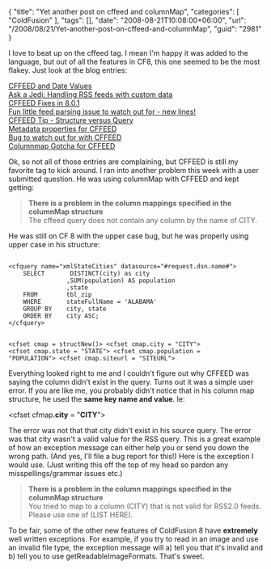{
	"title": "Yet another post on cffeed and columnMap",
	"categories": [
		"ColdFusion"
	],
	"tags": [],
	"date": "2008-08-21T10:08:00+06:00",
	"url": "/2008/08/21/Yet-another-post-on-cffeed-and-columnMap",
	"guid": "2981"
}

I love to beat up on the cffeed tag. I mean I'm happy it was added to the language, but out of all the features in CF8, this one seemed to be the most flakey. Just look at the blog entries:

<a href="http://www.raymondcamden.com/index.cfm/2008/5/24/CFFEED-and-Date-Values">CFFEED and Date Values</a><br/>
<a href="http://www.coldfusionjedi.com/index.cfm/2008/4/23/Ask-a-Jedi-Handling-RSS-feeds-with-custom-data">Ask a Jedi: Handling RSS feeds with custom data</a><br/>
<a href="http://www.coldfusionjedi.com/index.cfm/2008/4/4/CFFEED-Fixes-in-801">CFFEED Fixes in 8.0.1</a><br/>
<a href="http://www.coldfusionjedi.com/index.cfm/2008/1/14/Fun-little-feed-parsing-issue-to-watch-out-for--new-lines">Fun little feed parsing issue to watch out for - new lines!</a><br/>
<a href="http://www.coldfusionjedi.com/index.cfm/2007/9/18/CFFEED-Tip--Structure-versus-Query">CFFEED Tip - Structure versus Query</a><br/>
<a href="http://www.coldfusionjedi.com/index.cfm/2007/8/22/Metadata-properties-for-CFFEED">Metadata properties for CFFEED</a><br/>
<a href="http://www.coldfusionjedi.com/index.cfm/2007/8/13/Bug-to-watch-out-for-with-CFFEED">Bug to watch out for with CFFEED</a><br/>
<a href="http://www.coldfusionjedi.com/index.cfm/2007/7/29/Columnmap-Gotcha-with-CFFEED">Columnmap Gotcha for CFFEED</a><br/>

Ok, so not all of those entries are complaining, but CFFEED is still my favorite tag to kick around. I ran into another problem this week with a user submitted question. He was using columnMap with CFFEED and kept getting:
<!--more-->
<blockquote>
<p>
<b>There is a problem in the column mappings specified in the columnMap structure</b><br/>
The cffeed query does not contain any column by the name of CITY.
</p>
</blockquote>

He was still on CF 8 with the upper case bug, but he was properly using upper case in his structure:

<code>
&lt;cfquery name="xmlStateCities" datasource="#request.dsn.name#"&gt;
    SELECT		 DISTINCT(city) as city
                ,SUM(population) AS population
                ,state
    FROM		tbl_zip
    WHERE		stateFullName = 'ALABAMA'
    GROUP BY	city, state
    ORDER BY	city ASC;
&lt;/cfquery&gt;

&lt;cfset cmap = structNew()&gt;
&lt;cfset cmap.city = "CITY"&gt;
&lt;cfset cmap.state = "STATE"&gt;
&lt;cfset cmap.population = "POPULATION"&gt;
&lt;cfset cmap.siteurl = "SITEURL"&gt;
</code>

Everything looked right to me and I couldn't figure out why CFFEED was saying the column didn't exist in the query. Turns out it was a simple user error. If you are like me, you probably didn't notice that in his column map structure, he used the <b>same key name and value</b>. Ie:

&lt;cfset cfmap.<b>city</b> = "<b>CITY</b>"&gt;

The error was not that that city didn't exist in his source query. The error was that city wasn't a valid value for the RSS query. This is a great example of how an exception message can either help you or send you down the wrong path. (And yes, I'll file a bug report for this!) Here is the exception I would use. (Just writing this off the top of my head so pardon any misspellings/grammar issues etc.)

<blockquote>
<p>
<b>There is a problem in the column mappings specified in the columnMap structure</b><br/>
You tried to map to a column (CITY) that is not valid for RSS2.0 feeds. Please use one of (LIST HERE).
</p>
</blockquote>

To be fair, some of the other new features of ColdFusion 8 have <b>extremely</b> well written exceptions. For example, if you try to read in an image and use an invalid file type, the exception message will a) tell you that it's invalid and b) tell you to use getReadableImageFormats. That's sweet.
